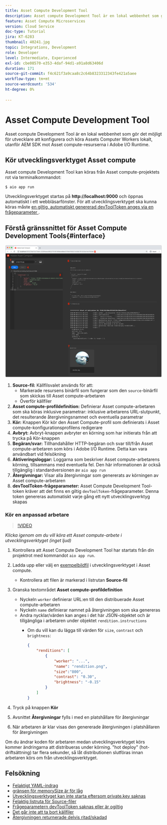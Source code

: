 ```yaml
---
title: Asset Compute Development Tool
description: Asset compute Development Tool är en lokal webbenhet som gör det möjligt för utvecklare att konfigurera och köra Assets Computer Workers lokalt, utanför AEM SDK mot Asset compute-resurserna i Adobe I/O Runtime.
feature: Asset Compute Microservices
version: Cloud Service
doc-type: Tutorial
jira: KT-6283
thumbnail: 40241.jpg
topic: Integrations, Development
role: Developer
level: Intermediate, Experienced
exl-id: cbe08570-e353-4daf-94d1-a91a8d63406d
duration: 171
source-git-commit: f4c621f3a9caa8c2c64b8323312343fe421a5aee
workflow-type: tm+mt
source-wordcount: '534'
ht-degree: 0%

---
```


# Asset Compute Development Tool

Asset compute Development Tool är en lokal webbenhet som gör det möjligt för utvecklare att konfigurera och köra Assets Computer Workers lokalt, utanför AEM SDK mot Asset compute-resurserna i Adobe I/O Runtime.

## Kör utvecklingsverktyget Asset compute

Asset compute Development Tool kan köras från Asset compute-projektets rot via terminalkommandot:

```
$ aio app run
```

Utvecklingsverktyget startas på __http://localhost:9000__ och öppnas automatiskt i ett webbläsarfönster. För att utvecklingsverktyget ska kunna köras måste [en giltig, automatiskt genererad devToolToken anges via en frågeparameter ](#troubleshooting__devtooltoken).

## Förstå gränssnittet för Asset Compute Development Tools{#interface}

![Utvecklingsverktyget för Asset compute](./assets/development-tool/asset-compute-dev-tool.png)

1. __Source-fil:__ Källfilsvalet används för att:
   + Markerade resursens binärfil som fungerar som den `source`-binärfil som skickas till Asset compute-arbetaren
   + Överför källfiler
1. __Asset compute-profildefinition:__ Definierar Asset compute-arbetaren som ska köras inklusive parametrar: inklusive arbetarens URL-slutpunkt, det resulterande återgivningsnamnet och eventuella parametrar
1. __Kör:__ Knappen Kör kör den Asset Compute-profil som definierats i Asset compute-konfigurationsprofilens redigerare
1. __Avbryt:__ Avbryt-knappen avbryter en körning som har initierats från att trycka på Kör-knappen
1. __Begäran/svar:__ Tillhandahåller HTTP-begäran och svar till/från Asset compute-arbetaren som körs i Adobe I/O Runtime. Detta kan vara användbart vid felsökning
1. __Aktiveringsloggar:__ Loggarna som beskriver Asset compute-arbetarens körning, tillsammans med eventuella fel. Den här informationen är också tillgänglig i standardversionen av `aio app run`
1. __Återgivningar:__ Visar alla återgivningar som genererats av körningen av Asset compute-arbetaren
1. __devToolToken-frågeparameter:__ Asset Compute Development Tool-token kräver att det finns en giltig `devToolToken`-frågeparameter. Denna token genereras automatiskt varje gång ett nytt utvecklingsverktyg skapas

### Kör en anpassad arbetare

>[!VIDEO](https://video.tv.adobe.com/v/40241?quality=12&learn=on)

_Klicka igenom om du vill köra ett Asset compute-arbete i utvecklingsverktyget (inget ljud)_

1. Kontrollera att Asset Compute Development Tool har startats från din projektrot med kommandot `aio app run`.
1. Ladda upp eller välj en [exempelbildfil](../assets/samples/sample-file.jpg) i utvecklingsverktyget i Asset compute.
   + Kontrollera att filen är markerad i listrutan __Source-fil__
1. Granska textområdet __Asset compute-profildefinition__
   + Nyckeln `worker` definierar URL:en till den distribuerade Asset compute-arbetaren
   + Nyckeln `name` definierar namnet på återgivningen som ska genereras
   + Andra nycklar/värden kan anges i det här JSON-objektet och är tillgängliga i arbetaren under objektet `rendition.instructions`
      + Om du vill kan du lägga till värden för `size`, `contrast` och `brightness`:

        ```json
        {
            "renditions": [
                {
                    "worker": "...",
                    "name": "rendition.png",
                    "size":"800",
                    "contrast": "0.30",
                    "brightness": "-0.15"
                }
            ]
        }
        ```

1. Tryck på knappen __Kör__
1. Avsnittet __Återgivningar__ fylls i med en platshållare för återgivningar
1. När arbetaren är klar visas den genererade återgivningen i platshållaren för återgivningen

Om du ändrar koden för arbetaren medan utvecklingsverktyget körs kommer ändringarna att distribueras under körning. &quot;hot deploy&quot; (hot-driftsättning) tar flera sekunder, så låt distributionen slutföras innan arbetaren körs om från utvecklingsverktyget.

## Felsökning

+ [Felaktigt YAML-indrag](../troubleshooting.md#incorrect-yaml-indentation)
+ [gränsen för memorySize är för låg](../troubleshooting.md#memorysize-limit-is-set-too-low)
+ [Utvecklingsverktyget kan inte starta eftersom private.key saknas](../troubleshooting.md#missing-private-key)
+ [Felaktig listruta för Source-filer](../troubleshooting.md#source-files-dropdown-incorrect)
+ [Frågeparametern devToolToken saknas eller är ogiltig](../troubleshooting.md#missing-or-invalid-devtooltoken-query-parameter)
+ [Det går inte att ta bort källfiler](../troubleshooting.md#unable-to-remove-source-files)
+ [Återgivningen returnerade delvis ritad/skadad](../troubleshooting.md#rendition-returned-partially-drawn-or-corrupt)
